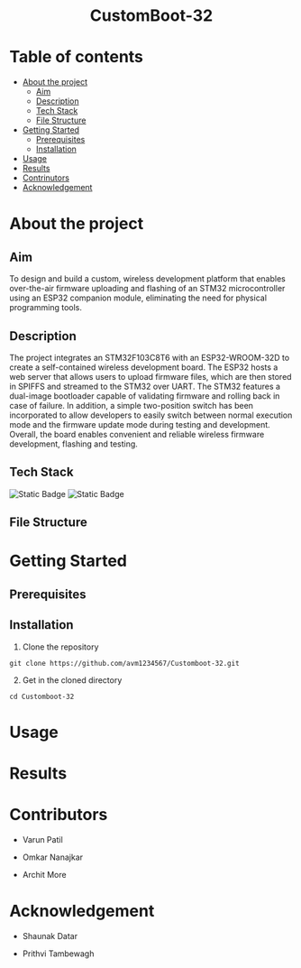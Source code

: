 <p>
<h1 align = "center" > <strong>CustomBoot-32</strong> <br></h1>
</p>

# Table of contents

- [About the project](#about-the-project)
    - [Aim](#aim)
    - [Description](#description)
    - [Tech Stack](#tech-stack)
    - [File Structure](#file-structure)
- [Getting Started](#getting-started)
    - [Prerequisites](#prerequisites)
    - [Installation](#installation)
- [Usage](#usage)
- [Results](#results)
- [Contrinutors](#contributors)
- [Acknowledgement](#acknowledgement)

# About the project
## Aim
To design and build a custom, wireless development platform that enables over-the-air firmware uploading and flashing of an STM32 microcontroller using an ESP32 companion module, eliminating the need for physical programming tools.

## Description
The project integrates an STM32F103C8T6 with an ESP32-WROOM-32D to create a self-contained wireless development board. The ESP32 hosts a web server that allows users to upload firmware files, which are then stored in SPIFFS and streamed to the STM32 over UART. The STM32 features a dual-image bootloader capable of validating firmware and rolling back in case of failure. In addition, a simple two-position switch has been incorporated to allow developers to easily switch between normal execution mode and the firmware update mode during testing and development. Overall, the board enables convenient and reliable wireless firmware development, flashing and testing.

## Tech Stack
![Static Badge](https://img.shields.io/badge/Embedded_C-blue?style=for-the-badge&logo=C&labelColor=black)
![Static Badge](https://img.shields.io/badge/PCB%20Designing-green?style=for-the-badge)


## File Structure

# Getting Started
## Prerequisites 

## Installation
1) Clone the repository<br>
```
git clone https://github.com/avm1234567/Customboot-32.git
```

2) Get in the cloned directory<br>
```
cd Customboot-32
```

# Usage



# Results

# Contributors
- Varun Patil

- Omkar Nanajkar

- Archit More

# Acknowledgement
- Shaunak Datar

- Prithvi Tambewagh


